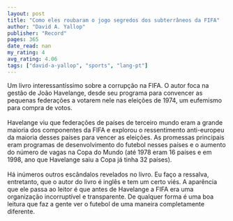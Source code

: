 ```yaml
---
layout: post
title: "Como eles roubaram o jogo segredos dos subterrâneos da FIFA"
author: "David A. Yallop"
publisher: "Record"
pages: 365
date_read: nan
my_rating: 4
avg_rating: 4.06
tags: ["david-a-yallop", "sports", "lang-pt"]
---
```


Um livro interessantíssimo sobre a corrupção na FIFA. O autor foca na gestão de João Havelange, desde seu programa para convencer as pequenas federações a votarem nele nas eleições de 1974, um eufemismo para compra de votos. <br/><br/>Havelange viu que federações de países de terceiro mundo eram a grande maioria dos componentes da FIFA e explorou o ressentimento anti-europeu da maioria desses países para vencer as eleições. As promessas principais eram programas de desenvolvimento do futebol nesses países e o aumento do número de vagas na Copa do Mundo (até 1978 eram 16 países e em 1998, ano que Havelange saiu a Copa já tinha 32 países).<br/><br/>Há inúmeros outros escândalos revelados no livro. Eu faço a ressalva, entretanto, que o autor do livro é inglês e tem um certo viés. A aparência que ele passa ao leitor é que antes de Havelange a FIFA era uma organização incorruptível e transparente. De qualquer forma é uma boa leitura que faz a gente ver o futebol de uma maneira completamente diferente. 

